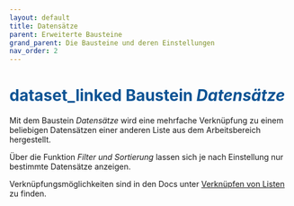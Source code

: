 ```yaml
---
layout: default
title: Datensätze
parent: Erweiterte Bausteine
grand_parent: Die Bausteine und deren Einstellungen
nav_order: 2
---
```


# <span style="color:#0b5394"><span class="material-icons">dataset_linked</span> **Baustein *Datensätze***</span>

Mit dem Baustein *Datensätze* wird eine mehrfache Verknüpfung zu einem beliebigen Datensätzen einer anderen Liste aus dem
Arbeitsbereich hergestellt.

Über die Funktion *Filter und Sortierung* lassen sich je nach Einstellung nur bestimmte Datensätze anzeigen. 

Verknüpfungsmöglichkeiten sind in den Docs unter
[Verknüpfen von Listen](/docs/link-lists.html)
zu finden.